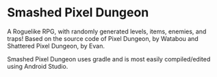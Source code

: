 Smashed Pixel Dungeon
=======================

A Roguelike RPG, with randomly generated levels, items, enemies, and traps!
Based on the source code of Pixel Dungeon, by Watabou and Shattered Pixel Dungeon, by Evan.

Smashed Pixel Dungeon uses gradle and is most easily compiled/edited using Android Studio.